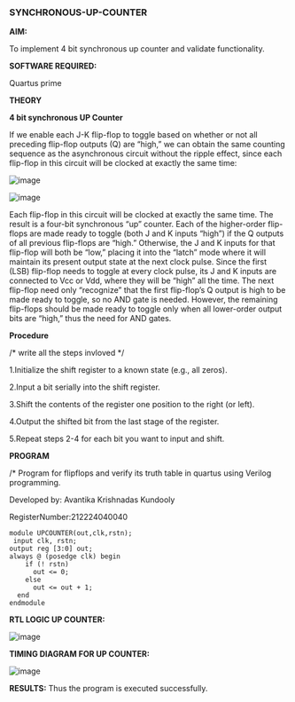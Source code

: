 ### SYNCHRONOUS-UP-COUNTER

**AIM:**

To implement 4 bit synchronous up counter and validate functionality.

**SOFTWARE REQUIRED:**

Quartus prime

**THEORY**

**4 bit synchronous UP Counter**

If we enable each J-K flip-flop to toggle based on whether or not all preceding flip-flop outputs (Q) are “high,” we can obtain the same counting sequence as the asynchronous circuit without the ripple effect, since each flip-flop in this circuit will be clocked at exactly the same time:

![image](https://github.com/naavaneetha/SYNCHRONOUS-UP-COUNTER/assets/154305477/d5db3fa0-e413-404c-b80e-b2f39d82e7e8)


![image](https://github.com/naavaneetha/SYNCHRONOUS-UP-COUNTER/assets/154305477/52cb61eb-d04b-442d-810c-31185a68410b)

Each flip-flop in this circuit will be clocked at exactly the same time.
The result is a four-bit synchronous “up” counter. Each of the higher-order flip-flops are made ready to toggle (both J and K inputs “high”) if the Q outputs of all previous flip-flops are “high.”
Otherwise, the J and K inputs for that flip-flop will both be “low,” placing it into the “latch” mode where it will maintain its present output state at the next clock pulse.
Since the first (LSB) flip-flop needs to toggle at every clock pulse, its J and K inputs are connected to Vcc or Vdd, where they will be “high” all the time.
The next flip-flop need only “recognize” that the first flip-flop’s Q output is high to be made ready to toggle, so no AND gate is needed.
However, the remaining flip-flops should be made ready to toggle only when all lower-order output bits are “high,” thus the need for AND gates.

**Procedure**

/* write all the steps invloved */

1.Initialize the shift register to a known state (e.g., all zeros).

2.Input a bit serially into the shift register.

3.Shift the contents of the register one position to the right (or left).

4.Output the shifted bit from the last stage of the register.

5.Repeat steps 2-4 for each bit you want to input and shift.


**PROGRAM**

/* Program for flipflops and verify its truth table in quartus using Verilog programming.

Developed by: Avantika Krishnadas Kundooly

RegisterNumber:212224040040

```
module UPCOUNTER(out,clk,rstn);
 input clk, rstn;
output reg [3:0] out; 
always @ (posedge clk) begin  
    if (! rstn)  
      out <= 0;  
    else  
      out <= out + 1;  
  end  
endmodule
```

**RTL LOGIC UP COUNTER:**

![image](https://github.com/user-attachments/assets/7e17d62d-0222-46d0-82ab-6b3dfa6820f0)



**TIMING DIAGRAM FOR UP COUNTER:**

![image](https://github.com/user-attachments/assets/9917267f-f229-428c-98e8-db21a048b90b)




**RESULTS:**
Thus the program is executed successfully.
